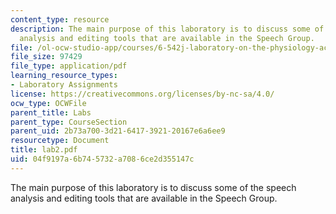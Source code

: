 ```yaml
---
content_type: resource
description: The main purpose of this laboratory is to discuss some of the speech
  analysis and editing tools that are available in the Speech Group.
file: /ol-ocw-studio-app/courses/6-542j-laboratory-on-the-physiology-acoustics-and-perception-of-speech-fall-2005/04f9197a6b745732a7086ce2d355147c_lab2.pdf
file_size: 97429
file_type: application/pdf
learning_resource_types:
- Laboratory Assignments
license: https://creativecommons.org/licenses/by-nc-sa/4.0/
ocw_type: OCWFile
parent_title: Labs
parent_type: CourseSection
parent_uid: 2b73a700-3d21-6417-3921-20167e6a6ee9
resourcetype: Document
title: lab2.pdf
uid: 04f9197a-6b74-5732-a708-6ce2d355147c
---
```

The main purpose of this laboratory is to discuss some of the speech analysis and editing tools that are available in the Speech Group.
